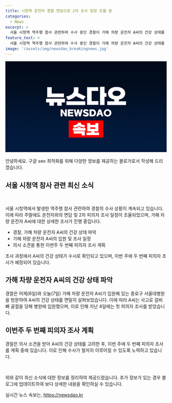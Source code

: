 ```yaml
---
title: 시청역 운전자 경찰 면담으로 2차 조사 일정 조율 중
categories:
  - News
excerpt: >
  서울 시청역 역주행 참사 관련하여 수사 중인 경찰이 가해 차량 운전자 A씨의 건강 상태를 파악하기 위해 병원을 방문했습니다. A씨는 사고로 갈비뼈 골절을 당해 입원 중이며, 첫 피의자 조사를 받은 지 2일 뒤인 이번주 두 번째 피의자 조사 일정이 예정되어 있습니다. 경찰은 의사 소견을 받아 조사를 진행할 계획입니다. (150자)
feature_text: >
  서울 시청역 역주행 참사 관련하여 수사 중인 경찰이 가해 차량 운전자 A씨의 건강 상태를 파악하기 위해 병원을 방문했습니다. A씨는 사고로 갈비뼈 골절을 당해 입원 중이며, 첫 피의자 조사를 받은 지 2일 뒤인 이번주 두 번째 피의자 조사 일정이 예정되어 있습니다. 경찰은 의사 소견을 받아 조사를 진행할 계획입니다. (150자)
image: '/assets/img/newsdao_breakingnews.jpg'
---
```


<p><img src="/assets/img/newsdao_breakingnews.jpg" alt="pcversion 속보" /></p>

<p>안녕하세요. 구글 seo 최적화를 위해 다양한 정보를 제공하는 블로거로서 작성해 드리겠습니다.</p>

<h2 data-ke-size="size26">서울 시청역 참사 관련 최신 소식</h2>

<p data-ke-size="size16">&nbsp;</p>

<p>서울 시청역에서 발생한 역주행 참사 관련하여 경찰의 수사 상황이 계속되고 있습니다. 이에 따라 주말에도 운전자와의 면담 및 2차 피의자 조사 일정이 조율되었으며, 가해 차량 운전자 A씨에 대한 상세한 조사가 진행 중입니다.</p>

<ul>
  <li>경찰, 가해 차량 운전자 A씨의 건강 상태 파악</li>
  <li>가해 차량 운전자 A씨의 입원 및 조사 일정</li>
  <li>의사 소견을 통한 이번주 두 번째 피의자 조사 계획</li>
</ul>

<p data-ke-size="size16">조사 과정에서 A씨의 건강 상태가 수시로 확인되고 있으며, 이번 주에 두 번째 피의자 조사가 예정되어 있습니다.</p>

<h2 data-ke-size="size26">가해 차량 운전자 A씨의 건강 상태 파악</h2>

<p data-ke-size="size16">경찰은 어제(6일)와 오늘(7일) 가해 차량 운전자 A씨가 입원해 있는 종로구 서울대병원을 방문하여 A씨의 건강 상태를 면밀히 살펴보았습니다. 이에 따라 A씨는 사고로 갈비뼈 골절을 당해 병원에 입원했으며, 이로 인해 지난 4일에는 첫 피의자 조사를 받았습니다.</p>

<h2 data-ke-size="size26">이번주 두 번째 피의자 조사 계획</h2>

<p data-ke-size="size16">경찰은 의사 소견을 받아 A씨의 건강 상태를 고려한 후, 이번 주에 두 번째 피의자 조사를 계획 중에 있습니다. 이로 인해 수사가 철저히 이루어질 수 있도록 노력하고 있습니다.</p>

<p data-ke-size="size16">&nbsp;</p>

<p>위와 같이 최신 소식에 대한 정보를 정리하여 제공드렸습니다. 추가 정보가 있는 경우 블로그에 업데이트하여 보다 상세한 내용을 확인하실 수 있습니다.</p>
실시간 뉴스 속보는, <a href="https://newsdao.kr" rel="dofollow">https://newsdao.kr</a>



